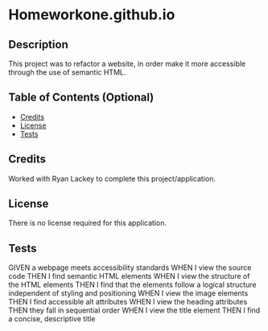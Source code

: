 # Homeworkone.github.io

## Description 

This project was to refactor a website, in order make it more accessible through the use of semantic HTML.


## Table of Contents (Optional)

* [Credits](#credits)
* [License](#license)
* [Tests](#tests)



## Credits

Worked with Ryan Lackey to complete this project/application.


## License

There is no license required for this application.


## Tests

GIVEN a webpage meets accessibility standards
WHEN I view the source code
THEN I find semantic HTML elements
WHEN I view the structure of the HTML elements
THEN I find that the elements follow a logical structure independent of styling and positioning
WHEN I view the image elements
THEN I find accessible alt attributes
WHEN I view the heading attributes
THEN they fall in sequential order
WHEN I view the title element
THEN I find a concise, descriptive title

